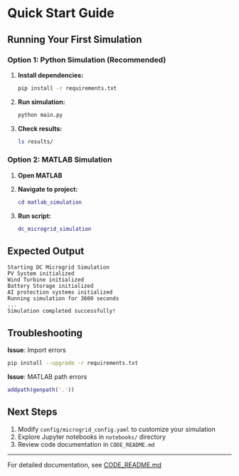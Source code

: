 # Quick Start Guide

## Running Your First Simulation

### Option 1: Python Simulation (Recommended)

1. **Install dependencies:**
   ```bash
   pip install -r requirements.txt
   ```

2. **Run simulation:**
   ```bash
   python main.py
   ```

3. **Check results:**
   ```bash
   ls results/
   ```

### Option 2: MATLAB Simulation

1. **Open MATLAB**

2. **Navigate to project:**
   ```matlab
   cd matlab_simulation
   ```

3. **Run script:**
   ```matlab
   dc_microgrid_simulation
   ```

## Expected Output

```
Starting DC Microgrid Simulation
PV System initialized
Wind Turbine initialized
Battery Storage initialized
AI protection systems initialized
Running simulation for 3600 seconds
...
Simulation completed successfully!
```

## Troubleshooting

**Issue**: Import errors
```bash
pip install --upgrade -r requirements.txt
```

**Issue**: MATLAB path errors
```matlab
addpath(genpath('.'))
```

## Next Steps

1. Modify `config/microgrid_config.yaml` to customize your simulation
2. Explore Jupyter notebooks in `notebooks/` directory
3. Review code documentation in `CODE_README.md`

---
For detailed documentation, see [CODE_README.md](CODE_README.md)
